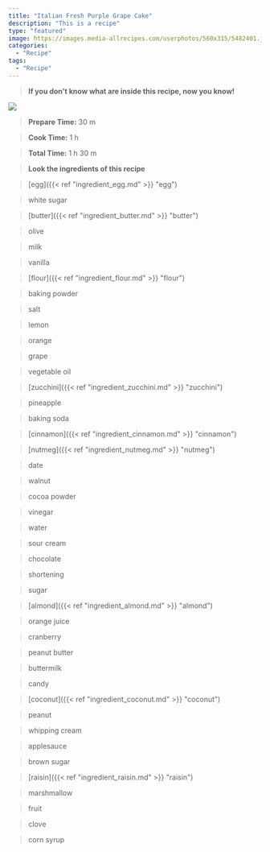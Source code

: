```yaml
---
title: "Italian Fresh Purple Grape Cake"
description: "This is a recipe"
type: "featured"
image: https://images.media-allrecipes.com/userphotos/560x315/5482401.jpg
categories: 
  - "Recipe"
tags: 
  - "Recipe"
---
```



>**If you don't know what are inside this recipe, now you know!**

![](../images/Recipes-Banner.jpg)
> **Prepare Time:** 30 m


> **Cook Time:** 1 h


> **Total Time:** 1 h 30 m

> **Look the ingredients of this recipe**

> [egg]({{< ref "ingredient_egg.md" >}} "egg")

> white sugar

> [butter]({{< ref "ingredient_butter.md" >}} "butter")

> olive

> milk

> vanilla

> [flour]({{< ref "ingredient_flour.md" >}} "flour")

> baking powder

> salt

> lemon

> orange

> grape

> vegetable oil

> [zucchini]({{< ref "ingredient_zucchini.md" >}} "zucchini")

> pineapple

> baking soda

> [cinnamon]({{< ref "ingredient_cinnamon.md" >}} "cinnamon")

> [nutmeg]({{< ref "ingredient_nutmeg.md" >}} "nutmeg")

> date

> walnut

> cocoa powder

> vinegar

> water

> sour cream

> chocolate

> shortening

> sugar

> [almond]({{< ref "ingredient_almond.md" >}} "almond")

> orange juice

> cranberry

> peanut butter

> buttermilk

> candy

> [coconut]({{< ref "ingredient_coconut.md" >}} "coconut")

> peanut

> whipping cream

> applesauce

> brown sugar

> [raisin]({{< ref "ingredient_raisin.md" >}} "raisin")

> marshmallow

> fruit

> clove

> corn syrup

